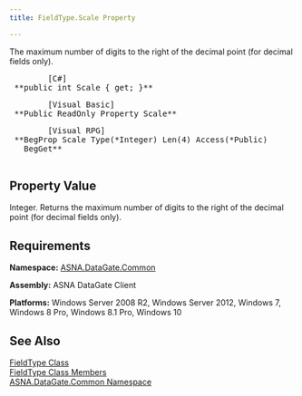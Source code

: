 ```yaml
---
title: FieldType.Scale Property

---
```


The maximum number of digits to the right of the decimal point (for decimal fields only).
<pre class="prettyprint">        <span class="lang">[C#]</span>
 **public int Scale { get; }**  </pre>
<pre class="prettyprint">        <span class="lang">[Visual Basic] </span>
 **Public ReadOnly Property Scale**  </pre>
<pre class="prettyprint">
        <span class="lang">[Visual RPG]</span>
 **BegProp Scale Type(*Integer) Len(4) Access(*Public)<br />   BegGet** 
      </pre>

## Property Value

Integer. Returns the maximum number of digits to the right of the decimal point (for decimal fields only).
## Requirements

**Namespace:** [ASNA.DataGate.Common](datagate-common-namespace.html)

<span> **Assembly:** ASNA DataGate Client</span> 

**Platforms:** Windows Server 2008 R2, Windows Server 2012, Windows 7, Windows 8 Pro, Windows 8.1 Pro, Windows 10
## See Also


[FieldType Class](field-type-class.html)
      <br />
[FieldType Class Members](field-type-members.html)
      <br />
[ASNA.DataGate.Common Namespace](datagate-common-namespace.html)

